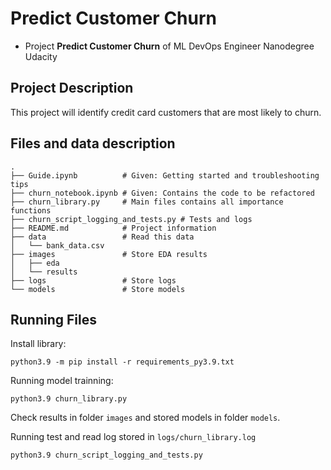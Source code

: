 # Predict Customer Churn

- Project **Predict Customer Churn** of ML DevOps Engineer Nanodegree Udacity

## Project Description
This project will identify credit card customers that are most likely to churn.

## Files and data description
```
.
├── Guide.ipynb          # Given: Getting started and troubleshooting tips
├── churn_notebook.ipynb # Given: Contains the code to be refactored
├── churn_library.py     # Main files contains all importance functions
├── churn_script_logging_and_tests.py # Tests and logs
├── README.md            # Project information
├── data                 # Read this data
│   └── bank_data.csv
├── images               # Store EDA results 
│   ├── eda
│   └── results
├── logs                 # Store logs
└── models               # Store models
```

## Running Files
Install library:

```
python3.9 -m pip install -r requirements_py3.9.txt
```

Running model trainning:

```
python3.9 churn_library.py
```

Check results in folder `images` and stored models in folder `models`.

Running test and read log stored in `logs/churn_library.log`

```
python3.9 churn_script_logging_and_tests.py
```



